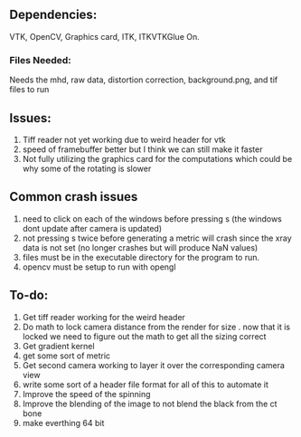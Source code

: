 ## Dependencies: 
VTK, OpenCV, Graphics card, ITK, ITKVTKGlue On.

### Files Needed:
Needs the mhd, raw data, distortion correction, background.png, and tif files to run
## Issues: 
1. Tiff reader not yet working due to weird header for vtk
2. speed of framebuffer better but I think we can still make it faster
3. Not fully utilizing the graphics card for the computations which could be why some of the rotating is slower
## Common crash issues
1. need to click on each of the windows before pressing s (the windows dont update after camera is updated)
2. not pressing s twice before generating a metric will crash since the xray data is not set (no longer crashes but will produce NaN values)
3. files must be in the executable directory for the program to run.
4. opencv must be setup to run with opengl
## To-do: 
1. Get tiff reader working for the weird header
2. Do math to lock camera distance from the render for size
  . now that it is locked we need to figure out the math to get all the sizing correct
3. Get gradient kernel
4. get some sort of metric
5. Get second camera working to layer it over the corresponding camera view
6. write some sort of a header file format for all of this to automate it
7. Improve the speed of the spinning
8. Improve the blending of the image to not blend the black from the ct bone
9. make everthing 64 bit
